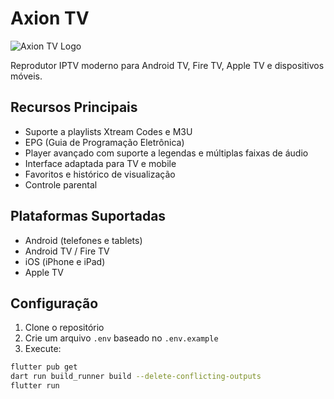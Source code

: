 # Axion TV

![Axion TV Logo](assets/images/axion_logo.png)

Reprodutor IPTV moderno para Android TV, Fire TV, Apple TV e dispositivos móveis.

## Recursos Principais

- Suporte a playlists Xtream Codes e M3U
- EPG (Guia de Programação Eletrônica)
- Player avançado com suporte a legendas e múltiplas faixas de áudio
- Interface adaptada para TV e mobile
- Favoritos e histórico de visualização
- Controle parental

## Plataformas Suportadas

- Android (telefones e tablets)
- Android TV / Fire TV
- iOS (iPhone e iPad)
- Apple TV

## Configuração

1. Clone o repositório
2. Crie um arquivo `.env` baseado no `.env.example`
3. Execute:

```bash
flutter pub get
dart run build_runner build --delete-conflicting-outputs
flutter run